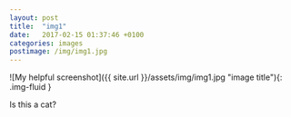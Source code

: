 ```yaml
---
layout: post
title:  "img1"
date:   2017-02-15 01:37:46 +0100
categories: images
postimage: /img/img1.jpg
---
```

![My helpful screenshot]({{ site.url }}/assets/img/img1.jpg "image title"){: .img-fluid }


Is this a cat?
